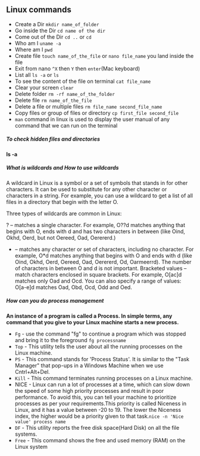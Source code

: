 ## Linux commands
- Create a Dir `mkdir name_of_folder`
- Go inside the Dir `cd name of the dir`
- Come out of the Dir `cd ..` or ``cd``
- Who am I `uname -a`
- Where am I `pwd`
- Create file `touch name_of_the_file` or `nano file_name` you land inside the file
- Exit from nano `^X` then `Y` then `enter`(Mac keyboard)
- List all `ls -a` or `ls`
- To see the content of the file on terminal `cat file_name`
- Clear your screen `clear`
- Delete folder `rm -rf name_of_the_folder`
- Delete file `rm name_of_the_file`
- Delete a file or multiple files `rm file_name second_file_name`
- Copy files or group of files or directory `cp first_file second_file`
- `man` command in linux is used to display the user manual of any command that we can run on the terminal

##### To check hidden files and directories

**ls -a**


##### What is wildcards and How to use wildcards
A wildcard in Linux is a symbol or a set of symbols that stands in for other characters. It can be used to substitute for any other character or characters in a string. For example, you can use a wildcard to get a list of all files in a directory that begin with the letter O.

Three types of wildcards are common in Linux:

? – matches a single character. For example, O??d matches anything that begins with O, ends with d and has two characters in between (like Oind, Okhd, Oerd, but not Oereed, Oad, Oerererd.)
* – matches any character or set of characters, including no character. For example, O*d matches anything that begins with O and ends with d (like Oind, Okhd, Oerd, Oereed, Oad, Oerererd, Od, Oarmeerrd). The number of characters in between O and d is not important.
Bracketed values – match characters enclosed in square brackets. For example, O[ac]d matches only Oad and Ocd. You can also specify a range of values: O[a-e]d matches Oad, Obd, Ocd, Odd and Oed.


##### How can you do process management
**An instance of a program is called a Process. In simple terms, any command that you give to your Linux machine starts a new process.**

- `Fg` - use the command "fg" to continue a program which was stopped and bring it to the foreground `fg processname`
- `Top` - This utility tells the user about all the running processes on the Linux machine.
- `PS` - This command stands for 'Process Status'. It is similar to the "Task Manager" that pop-ups in a Windows Machine when we use Cntrl+Alt+Del.
- `Kill` - This command terminates running processes on a Linux machine.
- NICE - Linux can run a lot of processes at a time, which can slow down the speed of some high priority processes and result in poor performance.
To avoid this, you can tell your machine to prioritize processes as per your requirements.This priority is called Niceness in Linux, and it has a value between -20 to 19. The lower the Niceness index, the higher would be a priority given to that task.`nice -n 'Nice value' process name`
- `DF` - This utility reports the free disk space(Hard Disk) on all the file systems.
- `Free` - This command shows the free and used memory (RAM) on the Linux system
